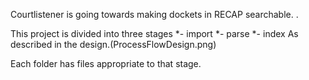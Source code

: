 Courtlistener is going towards making dockets in RECAP searchable. .

This project is divided into three stages
 *-    import
 *-    parse
 *-    index
As described in the design.(ProcessFlowDesign.png)

Each folder has files appropriate to that stage.